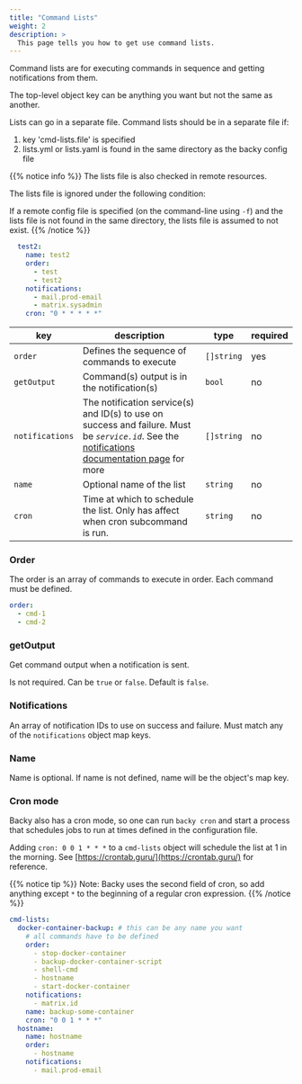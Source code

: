 ```yaml
---
title: "Command Lists"
weight: 2
description: >
  This page tells you how to get use command lists.
---
```


Command lists are for executing commands in sequence and getting notifications from them.

The top-level object key can be anything you want but not the same as another.

Lists can go in a separate file. Command lists should be in a separate file if:

1. key 'cmd-lists.file' is specified
2. lists.yml or lists.yaml is found in the same directory as the backy config file

{{% notice info %}}
The lists file is also checked in remote resources. 

The lists file is ignored under the following condition:

If a remote config file is specified (on the command-line using `-f`) and the lists file is not found in the same directory, the lists file is assumed to not exist.
{{% /notice %}}

```yaml {lineNos="true" wrap="true" title="yaml"}
  test2:
    name: test2
    order:
      - test
      - test2
    notifications:
      - mail.prod-email
      - matrix.sysadmin
    cron: "0 * * * * *"
```

| key | description | type | required
| --- | --- | --- | --- |
| `order` | Defines the sequence of commands to execute | `[]string` | yes |
| `getOutput` | Command(s) output is in the notification(s) | `bool` | no |
| `notifications` | The notification service(s) and ID(s) to use on success and failure. Must be *`service.id`*. See the [notifications documentation page](/config/notifications/) for more | `[]string` | no |
| `name` | Optional name of the list | `string` | no |
| `cron` | Time at which to schedule the list. Only has affect when cron subcommand is run. | `string` | no |

### Order

The order is an array of commands to execute in order. Each command must be defined.

```yaml
order:
  - cmd-1
  - cmd-2
```

### getOutput

Get command output when a notification is sent.

Is not required. Can be `true` or `false`. Default is `false`.

### Notifications

An array of notification IDs to use on success and failure. Must match any of the `notifications` object map keys.

### Name

Name is optional. If name is not defined, name will be the object's map key.

### Cron mode

Backy also has a cron mode, so one can run `backy cron` and start a process that schedules jobs to run at times defined in the configuration file.

Adding `cron: 0 0 1 * * *` to a `cmd-lists` object will schedule the list at 1 in the morning. See [https://crontab.guru/](https://crontab.guru/) for reference.

{{% notice tip %}}
Note: Backy uses the second field of cron, so add anything except `*` to the beginning of a regular cron expression.
{{% /notice %}}

```yaml {lineNos="true" wrap="true" title="yaml"}
cmd-lists:
  docker-container-backup: # this can be any name you want
    # all commands have to be defined
    order:
      - stop-docker-container
      - backup-docker-container-script
      - shell-cmd
      - hostname
      - start-docker-container
    notifications:
      - matrix.id
    name: backup-some-container
    cron: "0 0 1 * * *"
  hostname:
    name: hostname
    order:
      - hostname
    notifications:
      - mail.prod-email
```
